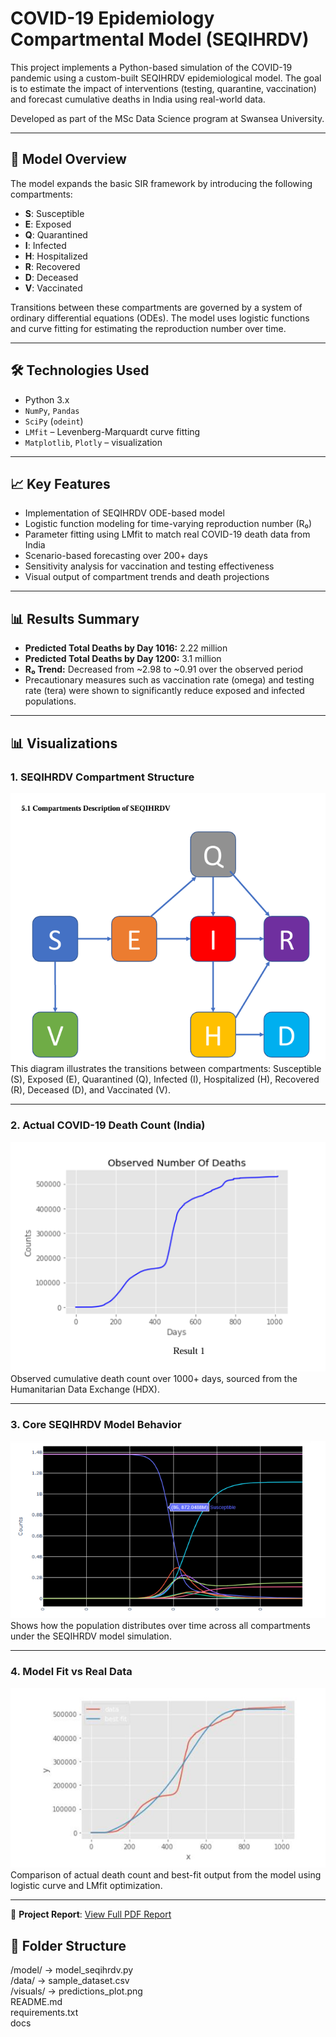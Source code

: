 # COVID-19 Epidemiology Compartmental Model (SEQIHRDV)

This project implements a Python-based simulation of the COVID-19 pandemic using a custom-built SEQIHRDV epidemiological model. The goal is to estimate the impact of interventions (testing, quarantine, vaccination) and forecast cumulative deaths in India using real-world data.

Developed as part of the MSc Data Science program at Swansea University.

---

## 🔬 Model Overview

The model expands the basic SIR framework by introducing the following compartments:

- **S**: Susceptible  
- **E**: Exposed  
- **Q**: Quarantined  
- **I**: Infected  
- **H**: Hospitalized  
- **R**: Recovered  
- **D**: Deceased  
- **V**: Vaccinated  

Transitions between these compartments are governed by a system of ordinary differential equations (ODEs). The model uses logistic functions and curve fitting for estimating the reproduction number over time.

---

## 🛠 Technologies Used

- Python 3.x  
- `NumPy`, `Pandas`  
- `SciPy` (`odeint`)  
- `LMfit` – Levenberg-Marquardt curve fitting  
- `Matplotlib`, `Plotly` – visualization

---

## 📈 Key Features

- Implementation of SEQIHRDV ODE-based model  
- Logistic function modeling for time-varying reproduction number (R₀)  
- Parameter fitting using LMfit to match real COVID-19 death data from India  
- Scenario-based forecasting over 200+ days  
- Sensitivity analysis for vaccination and testing effectiveness  
- Visual output of compartment trends and death projections

---

## 📊 Results Summary

- **Predicted Total Deaths by Day 1016:** 2.22 million  
- **Predicted Total Deaths by Day 1200:** 3.1 million  
- **R₀ Trend:** Decreased from ~2.98 to ~0.91 over the observed period  
- Precautionary measures such as vaccination rate (omega) and testing rate (tera) were shown to significantly reduce exposed and infected populations.

---


## 📊 Visualizations

### 1. SEQIHRDV Compartment Structure
![SEQIHRDV Model](visuals/SQIHRDV_Model.PNG)  
This diagram illustrates the transitions between compartments: Susceptible (S), Exposed (E), Quarantined (Q), Infected (I), Hospitalized (H), Recovered (R), Deceased (D), and Vaccinated (V).

---

### 2. Actual COVID-19 Death Count (India)
![Actual Death Count](visuals/ActualDeathCount.PNG)  
Observed cumulative death count over 1000+ days, sourced from the Humanitarian Data Exchange (HDX).

---

### 3. Core SEQIHRDV Model Behavior
![Compartment Trends](visuals/CoreModelBehaviour.PNG)  
Shows how the population distributes over time across all compartments under the SEQIHRDV model simulation.

---

### 4. Model Fit vs Real Data
![Curve Fit](visuals/CurvFit(ModelvsActual).PNG)  
Comparison of actual death count and best-fit output from the model using logistic curve and LMfit optimization.

---

📄 **Project Report**: [View Full PDF Report](docs/Project_Document_EpidemiologyCompartmentalModel.pdf)

## 📁 Folder Structure

/model/           → model_seqihrdv.py  
/data/            → sample_dataset.csv  
/visuals/         → predictions_plot.png  
README.md  
requirements.txt  
docs

